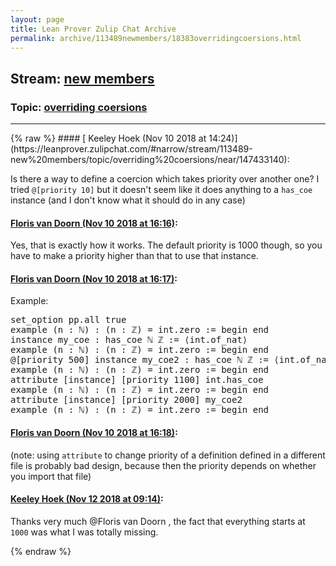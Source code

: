 ```yaml
---
layout: page
title: Lean Prover Zulip Chat Archive 
permalink: archive/113489newmembers/18383overridingcoersions.html
---
```


## Stream: [new members](https://leanprover-community.github.io/archive/113489newmembers/index.html)
### Topic: [overriding coersions](https://leanprover-community.github.io/archive/113489newmembers/18383overridingcoersions.html)

---

<base href="https://leanprover.zulipchat.com">
{% raw %}
#### [ Keeley Hoek (Nov 10 2018 at 14:24)](https://leanprover.zulipchat.com/#narrow/stream/113489-new%20members/topic/overriding%20coersions/near/147433140):
<p>Is there a way to define a coercion which takes priority over another one? I tried <code>@[priority 10]</code> but it doesn't seem like it does anything to a <code>has_coe</code> instance (and I don't know what it should do in any case)</p>

#### [ Floris van Doorn (Nov 10 2018 at 16:16)](https://leanprover.zulipchat.com/#narrow/stream/113489-new%20members/topic/overriding%20coersions/near/147436582):
<p>Yes, that is exactly how it works. The default priority is 1000 though, so you have to make a priority higher than that to use that instance.</p>

#### [ Floris van Doorn (Nov 10 2018 at 16:17)](https://leanprover.zulipchat.com/#narrow/stream/113489-new%20members/topic/overriding%20coersions/near/147436593):
<p>Example:</p>
<div class="codehilite"><pre><span></span>set_option pp.all true
example (n : ℕ) : (n : ℤ) = int.zero := begin end
instance my_coe : has_coe ℕ ℤ := ⟨int.of_nat⟩
example (n : ℕ) : (n : ℤ) = int.zero := begin end
@[priority 500] instance my_coe2 : has_coe ℕ ℤ := ⟨int.of_nat⟩
example (n : ℕ) : (n : ℤ) = int.zero := begin end
attribute [instance] [priority 1100] int.has_coe
example (n : ℕ) : (n : ℤ) = int.zero := begin end
attribute [instance] [priority 2000] my_coe2
example (n : ℕ) : (n : ℤ) = int.zero := begin end
</pre></div>

#### [ Floris van Doorn (Nov 10 2018 at 16:18)](https://leanprover.zulipchat.com/#narrow/stream/113489-new%20members/topic/overriding%20coersions/near/147436645):
<p>(note: using <code>attribute</code> to change priority of a definition defined in a different file is probably bad design, because then the priority depends on whether you import that file)</p>

#### [ Keeley Hoek (Nov 12 2018 at 09:14)](https://leanprover.zulipchat.com/#narrow/stream/113489-new%20members/topic/overriding%20coersions/near/147511794):
<p>Thanks very much <span class="user-mention" data-user-id="111080">@Floris van Doorn</span> , the fact that everything starts at <code>1000</code> was what I was totally missing.</p>


{% endraw %}
